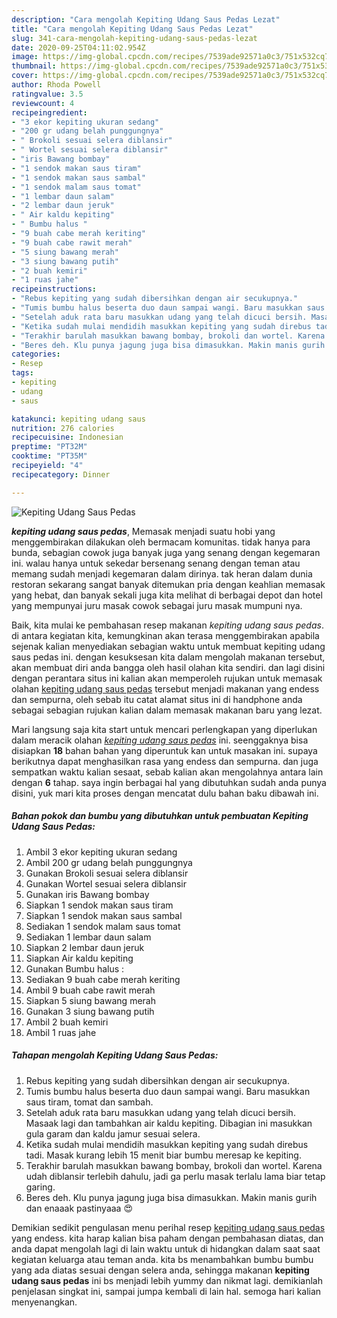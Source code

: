 ```yaml
---
description: "Cara mengolah Kepiting Udang Saus Pedas Lezat"
title: "Cara mengolah Kepiting Udang Saus Pedas Lezat"
slug: 341-cara-mengolah-kepiting-udang-saus-pedas-lezat
date: 2020-09-25T04:11:02.954Z
image: https://img-global.cpcdn.com/recipes/7539ade92571a0c3/751x532cq70/kepiting-udang-saus-pedas-foto-resep-utama.jpg
thumbnail: https://img-global.cpcdn.com/recipes/7539ade92571a0c3/751x532cq70/kepiting-udang-saus-pedas-foto-resep-utama.jpg
cover: https://img-global.cpcdn.com/recipes/7539ade92571a0c3/751x532cq70/kepiting-udang-saus-pedas-foto-resep-utama.jpg
author: Rhoda Powell
ratingvalue: 3.5
reviewcount: 4
recipeingredient:
- "3 ekor kepiting ukuran sedang"
- "200 gr udang belah punggungnya"
- " Brokoli sesuai selera diblansir"
- " Wortel sesuai selera diblansir"
- "iris Bawang bombay"
- "1 sendok makan saus tiram"
- "1 sendok makan saus sambal"
- "1 sendok malam saus tomat"
- "1 lembar daun salam"
- "2 lembar daun jeruk"
- " Air kaldu kepiting"
- " Bumbu halus "
- "9 buah cabe merah keriting"
- "9 buah cabe rawit merah"
- "5 siung bawang merah"
- "3 siung bawang putih"
- "2 buah kemiri"
- "1 ruas jahe"
recipeinstructions:
- "Rebus kepiting yang sudah dibersihkan dengan air secukupnya."
- "Tumis bumbu halus beserta duo daun sampai wangi. Baru masukkan saus tiram, tomat dan sambah."
- "Setelah aduk rata baru masukkan udang yang telah dicuci bersih. Masaak lagi dan tambahkan air kaldu kepiting. Dibagian ini masukkan gula garam dan kaldu jamur sesuai selera."
- "Ketika sudah mulai mendidih masukkan kepiting yang sudah direbus tadi. Masak kurang lebih 15 menit biar bumbu meresap ke kepiting."
- "Terakhir barulah masukkan bawang bombay, brokoli dan wortel. Karena udah diblansir terlebih dahulu, jadi ga perlu masak terlalu lama biar tetap garing."
- "Beres deh. Klu punya jagung juga bisa dimasukkan. Makin manis gurih dan enaaak pastinyaaa 😍"
categories:
- Resep
tags:
- kepiting
- udang
- saus

katakunci: kepiting udang saus 
nutrition: 276 calories
recipecuisine: Indonesian
preptime: "PT32M"
cooktime: "PT35M"
recipeyield: "4"
recipecategory: Dinner

---
```



![Kepiting Udang Saus Pedas](https://img-global.cpcdn.com/recipes/7539ade92571a0c3/751x532cq70/kepiting-udang-saus-pedas-foto-resep-utama.jpg)

<b><i>kepiting udang saus pedas</i></b>, Memasak menjadi suatu hobi yang menggembirakan dilakukan oleh bermacam komunitas. tidak hanya para bunda, sebagian cowok juga banyak juga yang senang dengan kegemaran ini. walau hanya untuk sekedar bersenang senang dengan teman atau memang sudah menjadi kegemaran dalam dirinya. tak heran dalam dunia restoran sekarang sangat banyak ditemukan pria dengan keahlian memasak yang hebat, dan banyak sekali juga kita melihat di berbagai depot dan hotel yang mempunyai juru masak cowok sebagai juru masak mumpuni nya.



Baik, kita mulai ke pembahasan resep makanan <i>kepiting udang saus pedas</i>. di antara kegiatan kita, kemungkinan akan terasa menggembirakan apabila sejenak kalian menyediakan sebagian waktu untuk membuat kepiting udang saus pedas ini. dengan kesuksesan kita dalam mengolah makanan tersebut, akan membuat diri anda bangga oleh hasil olahan kita sendiri. dan lagi disini dengan perantara situs ini kalian akan memperoleh rujukan untuk memasak olahan <u>kepiting udang saus pedas</u> tersebut menjadi makanan yang endess dan sempurna, oleh sebab itu catat alamat situs ini di handphone anda sebagai sebagian rujukan kalian dalam memasak makanan baru yang lezat.


Mari langsung saja kita start untuk mencari perlengkapan yang diperlukan dalam meracik olahan <u><i>kepiting udang saus pedas</i></u> ini. seenggaknya bisa disiapkan <b>18</b> bahan bahan yang diperuntuk kan untuk masakan ini. supaya berikutnya dapat menghasilkan rasa yang endess dan sempurna. dan juga sempatkan waktu kalian sesaat, sebab kalian akan mengolahnya antara lain dengan <b>6</b> tahap. saya ingin berbagai hal yang dibutuhkan sudah anda punya disini, yuk mari kita proses dengan mencatat dulu bahan baku dibawah ini.

<!--inarticleads1-->

##### Bahan pokok dan bumbu yang dibutuhkan untuk pembuatan Kepiting Udang Saus Pedas:

1. Ambil 3 ekor kepiting ukuran sedang
1. Ambil 200 gr udang belah punggungnya
1. Gunakan  Brokoli sesuai selera diblansir
1. Gunakan  Wortel sesuai selera diblansir
1. Gunakan iris Bawang bombay
1. Siapkan 1 sendok makan saus tiram
1. Siapkan 1 sendok makan saus sambal
1. Sediakan 1 sendok malam saus tomat
1. Sediakan 1 lembar daun salam
1. Siapkan 2 lembar daun jeruk
1. Siapkan  Air kaldu kepiting
1. Gunakan  Bumbu halus :
1. Sediakan 9 buah cabe merah keriting
1. Ambil 9 buah cabe rawit merah
1. Siapkan 5 siung bawang merah
1. Gunakan 3 siung bawang putih
1. Ambil 2 buah kemiri
1. Ambil 1 ruas jahe




<!--inarticleads2-->

##### Tahapan mengolah Kepiting Udang Saus Pedas:

1. Rebus kepiting yang sudah dibersihkan dengan air secukupnya.
1. Tumis bumbu halus beserta duo daun sampai wangi. Baru masukkan saus tiram, tomat dan sambah.
1. Setelah aduk rata baru masukkan udang yang telah dicuci bersih. Masaak lagi dan tambahkan air kaldu kepiting. Dibagian ini masukkan gula garam dan kaldu jamur sesuai selera.
1. Ketika sudah mulai mendidih masukkan kepiting yang sudah direbus tadi. Masak kurang lebih 15 menit biar bumbu meresap ke kepiting.
1. Terakhir barulah masukkan bawang bombay, brokoli dan wortel. Karena udah diblansir terlebih dahulu, jadi ga perlu masak terlalu lama biar tetap garing.
1. Beres deh. Klu punya jagung juga bisa dimasukkan. Makin manis gurih dan enaaak pastinyaaa 😍




Demikian sedikit pengulasan menu perihal resep <u>kepiting udang saus pedas</u> yang endess. kita harap kalian bisa paham dengan pembahasan diatas, dan anda dapat mengolah lagi di lain waktu untuk di hidangkan dalam saat saat kegiatan keluarga atau teman anda. kita bs menambahkan bumbu bumbu yang ada diatas sesuai dengan selera anda, sehingga makanan <b>kepiting udang saus pedas</b> ini bs menjadi lebih yummy dan nikmat lagi. demikianlah penjelasan singkat ini, sampai jumpa kembali di lain hal. semoga hari kalian menyenangkan.
